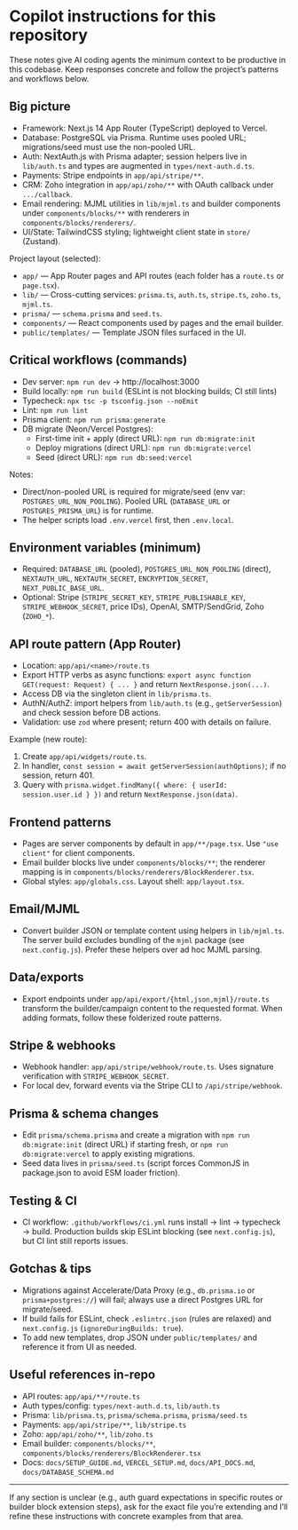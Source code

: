 # Copilot instructions for this repository

These notes give AI coding agents the minimum context to be productive in this codebase. Keep responses concrete and follow the project’s patterns and workflows below.

## Big picture

- Framework: Next.js 14 App Router (TypeScript) deployed to Vercel.
- Database: PostgreSQL via Prisma. Runtime uses pooled URL; migrations/seed must use the non-pooled URL.
- Auth: NextAuth.js with Prisma adapter; session helpers live in `lib/auth.ts` and types are augmented in `types/next-auth.d.ts`.
- Payments: Stripe endpoints in `app/api/stripe/**`.
- CRM: Zoho integration in `app/api/zoho/**` with OAuth callback under `.../callback`.
- Email rendering: MJML utilities in `lib/mjml.ts` and builder components under `components/blocks/**` with renderers in `components/blocks/renderers/`.
- UI/State: TailwindCSS styling; lightweight client state in `store/` (Zustand).

Project layout (selected):

- `app/` — App Router pages and API routes (each folder has a `route.ts` or `page.tsx`).
- `lib/` — Cross-cutting services: `prisma.ts`, `auth.ts`, `stripe.ts`, `zoho.ts`, `mjml.ts`.
- `prisma/` — `schema.prisma` and `seed.ts`.
- `components/` — React components used by pages and the email builder.
- `public/templates/` — Template JSON files surfaced in the UI.

## Critical workflows (commands)

- Dev server: `npm run dev` → http://localhost:3000
- Build locally: `npm run build` (ESLint is not blocking builds; CI still lints)
- Typecheck: `npx tsc -p tsconfig.json --noEmit`
- Lint: `npm run lint`
- Prisma client: `npm run prisma:generate`
- DB migrate (Neon/Vercel Postgres):
  - First-time init + apply (direct URL): `npm run db:migrate:init`
  - Deploy migrations (direct URL): `npm run db:migrate:vercel`
  - Seed (direct URL): `npm run db:seed:vercel`

Notes:
- Direct/non-pooled URL is required for migrate/seed (env var: `POSTGRES_URL_NON_POOLING`). Pooled URL (`DATABASE_URL` or `POSTGRES_PRISMA_URL`) is for runtime.
- The helper scripts load `.env.vercel` first, then `.env.local`.

## Environment variables (minimum)

- Required: `DATABASE_URL` (pooled), `POSTGRES_URL_NON_POOLING` (direct), `NEXTAUTH_URL`, `NEXTAUTH_SECRET`, `ENCRYPTION_SECRET`, `NEXT_PUBLIC_BASE_URL`.
- Optional: Stripe (`STRIPE_SECRET_KEY`, `STRIPE_PUBLISHABLE_KEY`, `STRIPE_WEBHOOK_SECRET`, price IDs), OpenAI, SMTP/SendGrid, Zoho (`ZOHO_*`).

## API route pattern (App Router)

- Location: `app/api/<name>/route.ts`
- Export HTTP verbs as async functions: `export async function GET(request: Request) { ... }` and return `NextResponse.json(...)`.
- Access DB via the singleton client in `lib/prisma.ts`.
- AuthN/AuthZ: import helpers from `lib/auth.ts` (e.g., `getServerSession`) and check session before DB actions.
- Validation: use `zod` where present; return 400 with details on failure.

Example (new route):

1) Create `app/api/widgets/route.ts`.
2) In handler, `const session = await getServerSession(authOptions)`; if no session, return 401.
3) Query with `prisma.widget.findMany({ where: { userId: session.user.id } })` and return `NextResponse.json(data)`.

## Frontend patterns

- Pages are server components by default in `app/**/page.tsx`. Use `"use client"` for client components.
- Email builder blocks live under `components/blocks/**`; the renderer mapping is in `components/blocks/renderers/BlockRenderer.tsx`.
- Global styles: `app/globals.css`. Layout shell: `app/layout.tsx`.

## Email/MJML

- Convert builder JSON or template content using helpers in `lib/mjml.ts`. The server build excludes bundling of the `mjml` package (see `next.config.js`). Prefer these helpers over ad hoc MJML parsing.

## Data/exports

- Export endpoints under `app/api/export/{html,json,mjml}/route.ts` transform the builder/campaign content to the requested format. When adding formats, follow these folderized route patterns.

## Stripe & webhooks

- Webhook handler: `app/api/stripe/webhook/route.ts`. Uses signature verification with `STRIPE_WEBHOOK_SECRET`.
- For local dev, forward events via the Stripe CLI to `/api/stripe/webhook`.

## Prisma & schema changes

- Edit `prisma/schema.prisma` and create a migration with `npm run db:migrate:init` (direct URL) if starting fresh, or `npm run db:migrate:vercel` to apply existing migrations.
- Seed data lives in `prisma/seed.ts` (script forces CommonJS in package.json to avoid ESM loader friction).

## Testing & CI

- CI workflow: `.github/workflows/ci.yml` runs install → lint → typecheck → build. Production builds skip ESLint blocking (see `next.config.js`), but CI lint still reports issues.

## Gotchas & tips

- Migrations against Accelerate/Data Proxy (e.g., `db.prisma.io` or `prisma+postgres://`) will fail; always use a direct Postgres URL for migrate/seed.
- If build fails for ESLint, check `.eslintrc.json` (rules are relaxed) and `next.config.js` (`ignoreDuringBuilds: true`).
- To add new templates, drop JSON under `public/templates/` and reference it from UI as needed.

## Useful references in-repo

- API routes: `app/api/**/route.ts`
- Auth types/config: `types/next-auth.d.ts`, `lib/auth.ts`
- Prisma: `lib/prisma.ts`, `prisma/schema.prisma`, `prisma/seed.ts`
- Payments: `app/api/stripe/**`, `lib/stripe.ts`
- Zoho: `app/api/zoho/**`, `lib/zoho.ts`
- Email builder: `components/blocks/**`, `components/blocks/renderers/BlockRenderer.tsx`
- Docs: `docs/SETUP_GUIDE.md`, `VERCEL_SETUP.md`, `docs/API_DOCS.md`, `docs/DATABASE_SCHEMA.md`

---

If any section is unclear (e.g., auth guard expectations in specific routes or builder block extension steps), ask for the exact file you’re extending and I’ll refine these instructions with concrete examples from that area.
